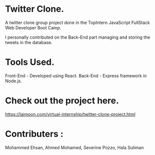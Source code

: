 # Twitter Clone.
A twitter clone group project done in the TopIntern JavaScript FullStack Web Developer Boot Camp.

I personally contributed on the Back-End part managing and storing the tweets in the database.

# Tools Used.
 Front-End - Developed using React.
 Back-End - Express framework in Node.js.

# Check out the project here.
 https://laimoon.com/virtual-internship/twitter-clone-project.html

# Contributers : 
 Mohammed Ehsan, Ahmed Mohamed, Severine Pozzo, Hala Suliman
